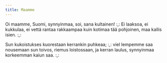 ```yaml
---
title: Maamme
---
```


Oi maamme, Suomi, synnyinmaa,
soi, sana kultainen!
:,: Ei laaksoa, ei kukkulaa,
ei vettä rantaa rakkaampaa
kuin kotimaa tää pohjoinen,
maa kallis isien. :,:

Sun kukoistukses kuorestaan
kerrankin puhkeaa;
:,: viel lempemme saa nousemaan
sun toivos, riemus loistossaan,
ja kerran laulus, synnyinmaa
korkeemman kaiun saa. :,:
